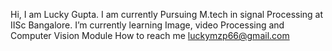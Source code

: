 Hi, I am Lucky Gupta.
I am currently Pursuing M.tech in signal Processing at IISc Bangalore.
I’m currently learning Image, video Processing and Computer Vision Module
How to reach me luckymzp66@gmail.com
